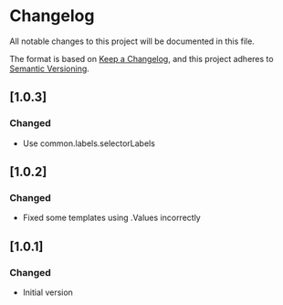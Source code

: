 # Changelog
All notable changes to this project will be documented in this file.

The format is based on [Keep a Changelog](https://keepachangelog.com/en/1.0.0/),
and this project adheres to [Semantic Versioning](https://semver.org/spec/v2.0.0.html).

## [1.0.3]

### Changed

- Use common.labels.selectorLabels

## [1.0.2]

### Changed

- Fixed some templates using .Values incorrectly

## [1.0.1]

### Changed

- Initial version